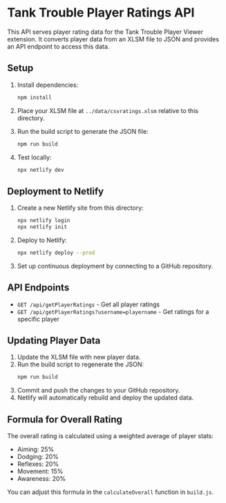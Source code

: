 # Tank Trouble Player Ratings API

This API serves player rating data for the Tank Trouble Player Viewer extension. It converts player data from an XLSM file to JSON and provides an API endpoint to access this data.

## Setup

1. Install dependencies:
   ```bash
   npm install
   ```

2. Place your XLSM file at `../data/csvratings.xlsm` relative to this directory.

3. Run the build script to generate the JSON file:
   ```bash
   npm run build
   ```

4. Test locally:
   ```bash
   npx netlify dev
   ```

## Deployment to Netlify

1. Create a new Netlify site from this directory:
   ```bash
   npx netlify login
   npx netlify init
   ```

2. Deploy to Netlify:
   ```bash
   npx netlify deploy --prod
   ```

3. Set up continuous deployment by connecting to a GitHub repository.

## API Endpoints

- `GET /api/getPlayerRatings` - Get all player ratings
- `GET /api/getPlayerRatings?username=playername` - Get ratings for a specific player

## Updating Player Data

1. Update the XLSM file with new player data.
2. Run the build script to regenerate the JSON:
   ```bash
   npm run build
   ```
3. Commit and push the changes to your GitHub repository.
4. Netlify will automatically rebuild and deploy the updated data.

## Formula for Overall Rating

The overall rating is calculated using a weighted average of player stats:
- Aiming: 25%
- Dodging: 20%
- Reflexes: 20%
- Movement: 15%
- Awareness: 20%

You can adjust this formula in the `calculateOverall` function in `build.js`. 